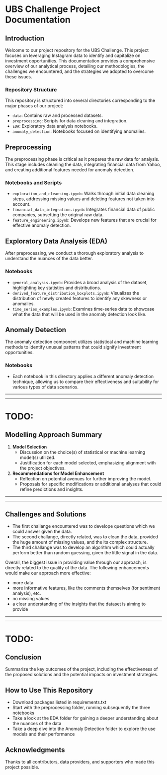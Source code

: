 

# UBS Challenge Project Documentation

## Introduction
Welcome to our project repository for the UBS Challenge. This project focuses on leveraging Instagram data to identify and capitalize on investment opportunities. This documentation provides a comprehensive overview of our analytical process, detailing our methodologies, the challenges we encountered, and the strategies we adopted to overcome these issues.

### Repository Structure
This repository is structured into several directories corresponding to the major phases of our project:
- `data`: Contains raw and processed datasets.
- `preprocessing`: Scripts for data cleaning and integration.
- `EDA`: Exploratory data analysis notebooks.
- `anomaly_detection`: Notebooks focused on identifying anomalies.

## Preprocessing
The preprocessing phase is critical as it prepares the raw data for analysis. This stage includes cleaning the data, integrating financial data from Yahoo, and creating additional features needed for anomaly detection.

### Notebooks and Scripts
- `exploration_and_cleansing.ipynb`: Walks through initial data cleaning steps, addressing missing values and deleting features not taken into account.
- `financial_data_integration.ipynb`: Integrates financial data of public companies, subsetting the original raw data.
- `feature_engineering.ipynb`: Develops new features that are crucial for effective anomaly detection.

## Exploratory Data Analysis (EDA)
After preprocessing, we conduct a thorough exploratory analysis to understand the nuances of the data better.

### Notebooks
- `general_analysis.ipynb`: Provides a broad analysis of the dataset, highlighting key statistics and distributions.
- `derived_feature_distribution_boxplots.ipynb`: Visualizes the distribution of newly created features to identify any skewness or anomalies.
- `time_series_examples.ipynb`: Examines time-series data to showcase what the data that will be used in the anomaly detection look like.

## Anomaly Detection
The anomaly detection component utilizes statistical and machine learning methods to identify unusual patterns that could signify investment opportunities.

### Notebooks
- Each notebook in this directory applies a different anomaly detection technique, allowing us to compare their effectiveness and suitability for various types of data scenarios.

------
------
# TODO:

## Modelling Approach Summary
1. **Model Selection**
   - Discussion on the choice(s) of statistical or machine learning model(s) utilized.
   - Justification for each model selected, emphasizing alignment with the project objectives.
2. **Recommendations for Model Enhancement**
   - Reflection on potential avenues for further improving the model.
   - Proposals for specific modifications or additional analyses that could refine predictions and insights.
____
____

## Challenges and Solutions
- The first challange encountered was to develope questions which we could answer given the data.
- The second challange, directly related, was to clean the data, provided the huge amount of missing values, and the its complex structure.
- The third challange was to develop an algorithm which could actually perform better than random guessing, given the little signal in the data.

Overall, the biggest issue in providing value through our approach, is directly related to the quality of the data.
The following enhancements would make our approach more effective:
- more data
- more informative features, like the comments themselves (for sentiment analysis), etc.
- no missing values 
- a clear understanding of the insights that the dataset is aiming to provide

______
_______

# TODO:

## Conclusion
Summarize the key outcomes of the project, including the effectiveness of the proposed solutions and the potential impacts on investment strategies.

## How to Use This Repository
- Download packages listed in requirements.txt
- Start with the preprocessing folder, running subsequently the three notebooks
- Take a look at the EDA folder for gaining a deeper understanding about the nuances of the data
- Take a deep dive into the Anomaly Detection folder to explore the use models and their performance

## Acknowledgments
Thanks to all contributors, data providers, and supporters who made this project possible.
